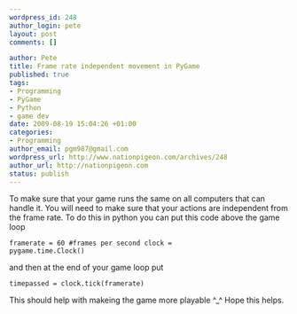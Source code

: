 ```yaml
--- 
wordpress_id: 248
author_login: pete
layout: post
comments: []

author: Pete
title: Frame rate independent movement in PyGame
published: true
tags: 
- Programming
- PyGame
- Python
- game dev
date: 2009-08-19 15:04:26 +01:00
categories: 
- Programming
author_email: pgm987@gmail.com
wordpress_url: http://www.nationpigeon.com/archives/248
author_url: http://nationpigeon.com
status: publish
---
```

To make sure that your game runs the same on all computers that can handle it. You will need to make sure that your actions are independent from the frame rate. To do this in python you can put this code above the game loop

<code>framerate = 60 #frames per second
clock = pygame.time.Clock()</code>

and then at the end of your game loop put

<code>timepassed = clock.tick(framerate)</code>

This should help with makeing the game more playable ^_^
Hope this helps.

